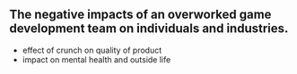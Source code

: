 ## The negative impacts of an overworked game development team on individuals and industries.

<ul>
<li>effect of crunch on quality of product</li>
<li>impact on mental health and outside life</li>
</ul>

